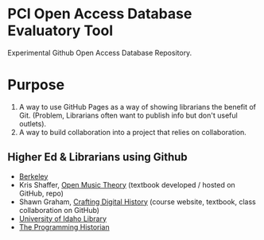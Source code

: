 # PCI Open Access Database Evaluatory Tool
Experimental Github Open Access Database Repository.

# Purpose
1. A way to use GitHub Pages as a way of showing librarians the benefit of Git. (Problem, Librarians often want to publish info but don't useful outlets). 
2. A way to build collaboration into a project that relies on collaboration.

## Higher Ed & Librarians using Github
* [Berkeley](https://technology.berkeley.edu/services/web-development-and-hosting-enterprise-applications/github-berkeley)
* Kris Shaffer, [Open Music Theory](http://openmusictheory.com/) (textbook developed / hosted on GitHub, repo)
* Shawn Graham, [Crafting Digital History](http://site.craftingdigitalhistory.ca/) (course website, textbook, class collaboration on GitHub)
* [University of Idaho Library](https://uidaholib.github.io/get-git/)
* [The Programming Historian](https://programminghistorian.org/)
